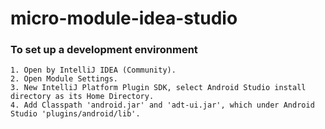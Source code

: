 # micro-module-idea-studio

### To set up a development environment
    1. Open by IntelliJ IDEA (Community).
    2. Open Module Settings.
    3. New IntelliJ Platform Plugin SDK, select Android Studio install directory as its Home Directory.
    4. Add Classpath 'android.jar' and 'adt-ui.jar', which under Android Studio 'plugins/android/lib'.